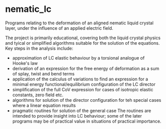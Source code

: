# nematic_lc
Programs relating to the deformation of an aligned nematic liquid crystal layer, under the influence of an applied electric field.

The project is primarily educational, covering both the liquid crystal physics and tyical or simplified algorithms suitable for the solution of the equations. Key steps in the analysis include:
- approximation of LC elastic behaviour by a torsional analogue of Hooke's law
- derivation of an expression for the free energy of deformation as a sum of splay, twist and bend terms
- application of the calculus of variations to find an expression for a minimal energy functional/equilibrium configuration of the LC director
- simplification of the full CoV expression for cases of isotropic elastic constants, zero field etc.
- algorithms for solution of the director configuration for teh special cases where a linear equation results
- pragmatic routines for solution of the general case
The routines are intended to provide insight into LC behaviour; some of the later programs may be of practical value in situations of practical importance.
